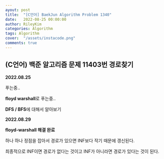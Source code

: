 ```yaml
---
ayout: post
title:  "[C언어] BaekJun Algorithm Problem 1340"
date:   2022-08-25 00:00:00
author: RileyKim
categories: Algorithm
tags: Algorithm
cover:  "/assets/instacode.png"
comments: true
---
```




## (C언어) 백준 알고리즘 문제 11403번 경로찾기



**2022.08.25**

푸는중..

**floyd warshall**로 푸는중..

**DFS / BFS**에 대해서 알아보기



<script src="https://gist.github.com/RileyKim/bf8c53310d0cb00f8c4eaf4f46cbaa13.js"></script>



**2022.08.29**

**floyd-warshall 해결 완료**

하나 하나 정점을 잡아서 경로가 있으면 INF보다 작기 때문에 갱신된다. 

최종적으로 INF이면 경로가 없다는 것이고 INF가 아니라면 경로가 있다는 것이 된다. 

<script src="https://gist.github.com/RileyKim/798ae7dc68c7c6e5811f7eaa3da12331.js"></script>

